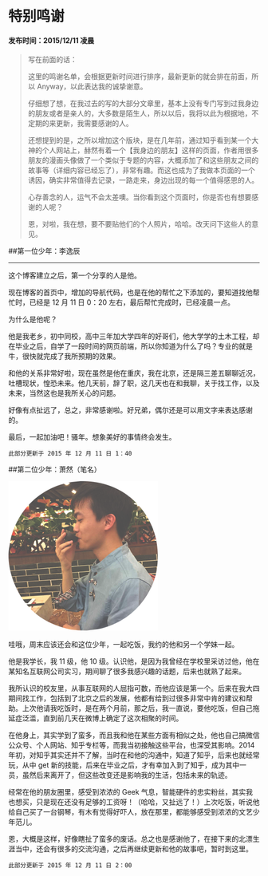 特别鸣谢 
===

#### 发布时间：2015/12/11 凌晨


>写在前面的话：
>
> 这里的鸣谢名单，会根据更新时间进行排序，最新更新的就会排在前面，所以 Anyway，以此表达我的诚挚谢意。
> 
> 仔细想了想，在我过去的写的大部分文章里，基本上没有专门写到过我身边的朋友或者是亲人的，大多数是陌生人，所以以后，我将以此为根据地，不定期的来更新，我需要感谢的人。
> 
> 还想提到的是，之所以增加这个版块，是在几年前，通过知乎看到某一个大神的个人网站上，赫然有着一个【我身边的朋友】这样的页面，作者用很多朋友的漫画头像做了一个类似于专题的内容，大概添加了和这些朋友之间的故事等（详细内容已经忘了），非常有趣。而这也成为了我做本页面的一个诱因，确实非常值得去记录，一路走来，身边出现的每一个值得感恩的人。
> 
> 心存善念的人，运气不会太差噢。当你看到这个页面时，你是否也有想要感谢的人呢？
> 
> 恩，对啦，我在想，要不要贴他们的个人照片，哈哈。改天问下这些人的意见。



##第一位少年：李逸辰

----------

这个博客建立之后，第一个分享的人是他。

现在博客的首页中，增加的导航代码，也是在他的帮忙之下添加的，要知道找他帮忙时，已经是 12 月 11 日 0：20 左右，最后帮忙完成时，已经凌晨一点。

为什么是他呢？

他是我老乡，初中同校，高中三年加大学四年的好哥们，他大学学的土木工程，却在毕业之后，自学了一段时间的网页前端，所以你知道为什么了吗？专业的就是牛，很快就完成了我所预期的效果。

和他的关系非常好啦，现在虽然是他在重庆，我在北京，还是隔三差五聊聊近况，吐槽现状，惶恐未来。他几天前，辞了职，这几天也在和我聊，关于找工作，以及未来，当然这也是我所关心的问题。

好像有点扯远了，总之，非常感谢啦。好兄弟，偶尔还是可以用文字来表达感谢的。

最后，一起加油吧！骚年。想象美好的事情终会发生。

`此部分更新于 2015 年 12 月 11 日 1：40`


##第二位少年：萧然（笔名）

![houxiao](imgs/thanks/houxiao.png)

哇哦，周末应该还会和这位少年，一起吃饭，我约的他和另一个学妹一起。

他是我学长，我 11 级，他 10 级。认识他，是因为我曾经在学校里采访过他，他在某知名互联网公司实习，期间聊了很多我感兴趣的话题，后来也就熟了起来。

我所认识的校友里，从事互联网的人屈指可数，而他应该是第一个。后来在我大四期间找工作，包括到了北京之后的发展，他都有给到过很多非常中肯的建议和帮助。上次他请我吃饭时，是在两个月前，那之后，我一直说，要他吃饭，但自己拖延症泛滥，直到前几天在微博上确定了这次相聚的时间。

在他身上，其实学到了蛮多，而且我和他在某些方面有相似之处，他也自己搞微信公众号、个人网站、知乎专栏等，而我当初接触这些平台，也深受其影响。2014 年初，对知乎其实还并不了解，当时在和他的沟通中，知道了知乎，后来也就经常玩，从中 get 新的技能，后来在毕业之后，才有幸加入到了知乎，成为其中一员，虽然后来离开了，但这些改变还是影响我的生活，包括未来的轨迹。

经常在他的朋友圈里，感受到浓浓的 Geek 气息，智能硬件的忠实粉丝，其实我也想买，只是现在还没有足够的工资呀！（哈哈，又扯远了！）上次吃饭，听说他给自己买了一台钢琴，有木有觉得好吓人，放在那里，都能够感受到浓浓的文艺少年范儿。

恩，大概是这样，好像瞎扯了蛮多的废话。总之也是感谢他了，在接下来的北漂生涯当中，还会有很多的交流沟通，之后再继续更新和他的故事吧，暂时到这里。

`此部分更新于 2015 年 12 月 11 日 2：00`
